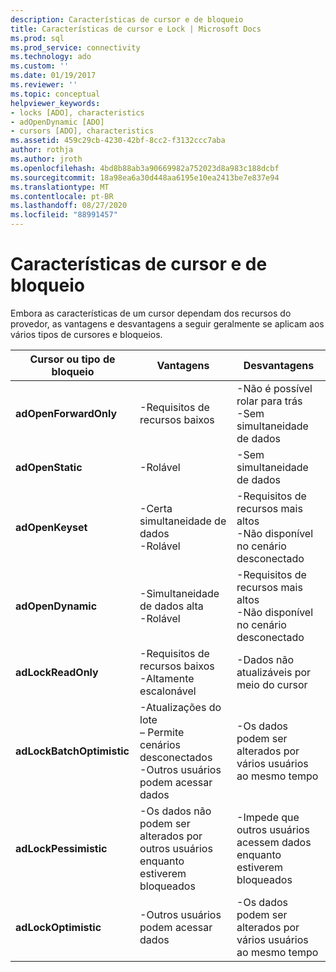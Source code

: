 ```yaml
---
description: Características de cursor e de bloqueio
title: Características de cursor e Lock | Microsoft Docs
ms.prod: sql
ms.prod_service: connectivity
ms.technology: ado
ms.custom: ''
ms.date: 01/19/2017
ms.reviewer: ''
ms.topic: conceptual
helpviewer_keywords:
- locks [ADO], characteristics
- adOpenDynamic [ADO]
- cursors [ADO], characteristics
ms.assetid: 459c29cb-4230-42bf-8cc2-f3132ccc7aba
author: rothja
ms.author: jroth
ms.openlocfilehash: 4bd8b88ab3a90669982a752023d8a983c188dcbf
ms.sourcegitcommit: 18a98ea6a30d448aa6195e10ea2413be7e837e94
ms.translationtype: MT
ms.contentlocale: pt-BR
ms.lasthandoff: 08/27/2020
ms.locfileid: "88991457"
---
```

# <a name="cursor-and-lock-characteristics"></a>Características de cursor e de bloqueio
Embora as características de um cursor dependam dos recursos do provedor, as vantagens e desvantagens a seguir geralmente se aplicam aos vários tipos de cursores e bloqueios.  
  
|Cursor ou tipo de bloqueio|Vantagens|Desvantagens|  
|-------------------------|----------------|-------------------|  
|**adOpenForwardOnly**|-Requisitos de recursos baixos|-Não é possível rolar para trás<br />-Sem simultaneidade de dados|  
|**adOpenStatic**|-Rolável|-Sem simultaneidade de dados|  
|**adOpenKeyset**|-Certa simultaneidade de dados<br />-Rolável|-Requisitos de recursos mais altos<br />-Não disponível no cenário desconectado|  
|**adOpenDynamic**|-Simultaneidade de dados alta<br />-Rolável|-Requisitos de recursos mais altos<br />-Não disponível no cenário desconectado|  
|**adLockReadOnly**|-Requisitos de recursos baixos<br />-Altamente escalonável|-Dados não atualizáveis por meio do cursor|  
|**adLockBatchOptimistic**|-Atualizações do lote<br />– Permite cenários desconectados<br />-Outros usuários podem acessar dados|-Os dados podem ser alterados por vários usuários ao mesmo tempo|  
|**adLockPessimistic**|-Os dados não podem ser alterados por outros usuários enquanto estiverem bloqueados|-Impede que outros usuários acessem dados enquanto estiverem bloqueados|  
|**adLockOptimistic**|-Outros usuários podem acessar dados|-Os dados podem ser alterados por vários usuários ao mesmo tempo|
